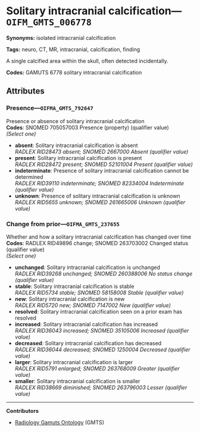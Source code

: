 # Solitary intracranial calcification—`OIFM_GMTS_006778`

**Synonyms:** isolated intracranial calcification

**Tags:** neuro, CT, MR, intracranial, calcification, finding

A single calcified area within the skull, often detected incidentally.

**Codes:** GAMUTS 6778 solitary intracranial calcification

## Attributes

### Presence—`OIFMA_GMTS_792647`

Presence or absence of solitary intracranial calcification  
**Codes**: SNOMED 705057003 Presence (property) (qualifier value)  
*(Select one)*

- **absent**: Solitary intracranial calcification is absent  
_RADLEX RID28473 absent; SNOMED 2667000 Absent (qualifier value)_
- **present**: Solitary intracranial calcification is present  
_RADLEX RID28472 present; SNOMED 52101004 Present (qualifier value)_
- **indeterminate**: Presence of solitary intracranial calcification cannot be determined  
_RADLEX RID39110 indeterminate; SNOMED 82334004 Indeterminate (qualifier value)_
- **unknown**: Presence of solitary intracranial calcification is unknown  
_RADLEX RID5655 unknown; SNOMED 261665006 Unknown (qualifier value)_

### Change from prior—`OIFMA_GMTS_237655`

Whether and how a solitary intracranial calcification has changed over time  
**Codes**: RADLEX RID49896 change; SNOMED 263703002 Changed status (qualifier value)  
*(Select one)*

- **unchanged**: Solitary intracranial calcification is unchanged  
_RADLEX RID39268 unchanged; SNOMED 260388006 No status change (qualifier value)_
- **stable**: Solitary intracranial calcification is stable  
_RADLEX RID5734 stable; SNOMED 58158008 Stable (qualifier value)_
- **new**: Solitary intracranial calcification is new  
_RADLEX RID5720 new; SNOMED 7147002 New (qualifier value)_
- **resolved**: Solitary intracranial calcification seen on a prior exam has resolved  
- **increased**: Solitary intracranial calcification has increased  
_RADLEX RID36043 increased; SNOMED 35105006 Increased (qualifier value)_
- **decreased**: Solitary intracranial calcification has decreased  
_RADLEX RID36044 decreased; SNOMED 1250004 Decreased (qualifier value)_
- **larger**: Solitary intracranial calcification is larger  
_RADLEX RID5791 enlarged; SNOMED 263768009 Greater (qualifier value)_
- **smaller**: Solitary intracranial calcification is smaller  
_RADLEX RID38669 diminished; SNOMED 263796003 Lesser (qualifier value)_

---

**Contributors**

- [Radiology Gamuts Ontology](https://gamuts.net/) (GMTS)
